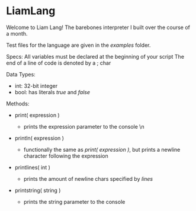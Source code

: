 # LiamLang

Welcome to Liam Lang! The barebones interpreter I built over the course of a month.

Test files for the language are given in the *examples* folder.

Specs:
  All variables must be declared at the beginning of your script
  The end of a line of code is denoted by a ; char
  
Data Types:
  - int: 32-bit integer
  - bool: has literals *true* and *false*
  
  
Methods:
  - print( expression )
    - prints the expression parameter to the console
  \n
  - println( expression )
    - functionally the same as *print( expression )*, but prints a newline character following the expression
    
  - printlines( int )
    - prints the amount of newline chars specified by *lines*
    
  - printstring( string )
    - prints the string parameter to the console
